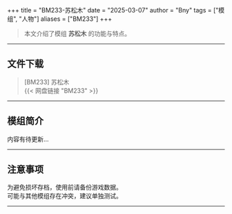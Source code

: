 +++
title = "BM233-苏松木"
date = "2025-03-07"
author = "Bny"
tags = ["模组", "人物"]
aliases = ["BM233"]
+++

> 本文介绍了模组 **苏松木** 的功能与特点。

---

## 文件下载

> [BM233] 苏松木  
{{< 网盘链接 "BM233" >}}  

---

## 模组简介

>  
内容有待更新...  

---

## 注意事项

>  
为避免损坏存档，使用前请备份游戏数据。  
可能与其他模组存在冲突，建议单独测试。  

---


